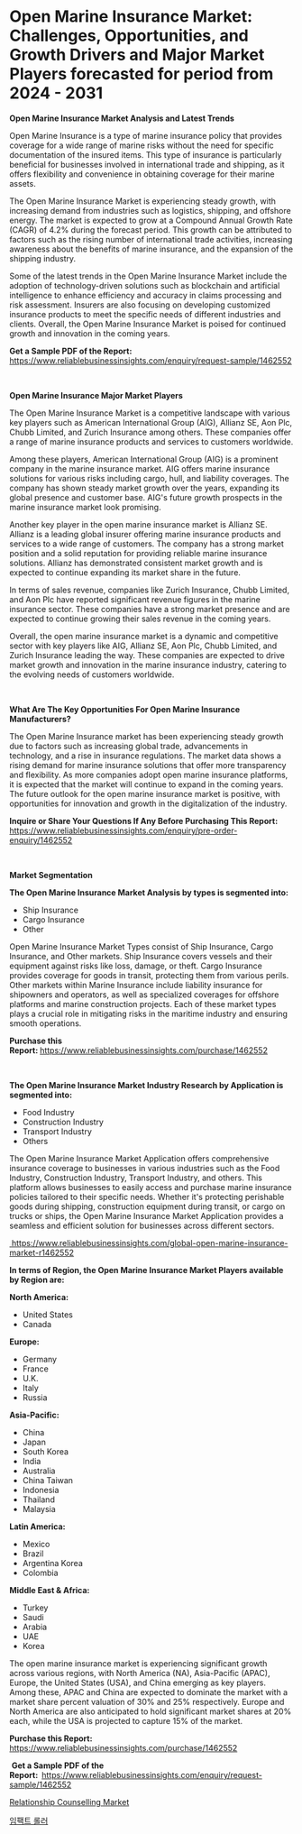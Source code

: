 <p><h1>Open Marine Insurance Market: Challenges, Opportunities, and Growth Drivers and Major Market Players forecasted for period from 2024 - 2031</h1></p><p><strong>Open Marine Insurance Market Analysis and Latest Trends</strong></p>
<p><p>Open Marine Insurance is a type of marine insurance policy that provides coverage for a wide range of marine risks without the need for specific documentation of the insured items. This type of insurance is particularly beneficial for businesses involved in international trade and shipping, as it offers flexibility and convenience in obtaining coverage for their marine assets.</p><p>The Open Marine Insurance Market is experiencing steady growth, with increasing demand from industries such as logistics, shipping, and offshore energy. The market is expected to grow at a Compound Annual Growth Rate (CAGR) of 4.2% during the forecast period. This growth can be attributed to factors such as the rising number of international trade activities, increasing awareness about the benefits of marine insurance, and the expansion of the shipping industry.</p><p>Some of the latest trends in the Open Marine Insurance Market include the adoption of technology-driven solutions such as blockchain and artificial intelligence to enhance efficiency and accuracy in claims processing and risk assessment. Insurers are also focusing on developing customized insurance products to meet the specific needs of different industries and clients. Overall, the Open Marine Insurance Market is poised for continued growth and innovation in the coming years.</p></p>
<p><strong>Get a Sample PDF of the Report:&nbsp;</strong> <a href="https://www.reliablebusinessinsights.com/enquiry/request-sample/1462552">https://www.reliablebusinessinsights.com/enquiry/request-sample/1462552</a></p>
<p>&nbsp;</p>
<p><strong>Open Marine Insurance Major Market Players</strong></p>
<p><p>The Open Marine Insurance Market is a competitive landscape with various key players such as American International Group (AIG), Allianz SE, Aon Plc, Chubb Limited, and Zurich Insurance among others. These companies offer a range of marine insurance products and services to customers worldwide.</p><p>Among these players, American International Group (AIG) is a prominent company in the marine insurance market. AIG offers marine insurance solutions for various risks including cargo, hull, and liability coverages. The company has shown steady market growth over the years, expanding its global presence and customer base. AIG's future growth prospects in the marine insurance market look promising.</p><p>Another key player in the open marine insurance market is Allianz SE. Allianz is a leading global insurer offering marine insurance products and services to a wide range of customers. The company has a strong market position and a solid reputation for providing reliable marine insurance solutions. Allianz has demonstrated consistent market growth and is expected to continue expanding its market share in the future.</p><p>In terms of sales revenue, companies like Zurich Insurance, Chubb Limited, and Aon Plc have reported significant revenue figures in the marine insurance sector. These companies have a strong market presence and are expected to continue growing their sales revenue in the coming years.</p><p>Overall, the open marine insurance market is a dynamic and competitive sector with key players like AIG, Allianz SE, Aon Plc, Chubb Limited, and Zurich Insurance leading the way. These companies are expected to drive market growth and innovation in the marine insurance industry, catering to the evolving needs of customers worldwide.</p></p>
<p>&nbsp;</p>
<p><strong>What Are The Key Opportunities For Open Marine Insurance Manufacturers?</strong></p>
<p><p>The Open Marine Insurance market has been experiencing steady growth due to factors such as increasing global trade, advancements in technology, and a rise in insurance regulations. The market data shows a rising demand for marine insurance solutions that offer more transparency and flexibility. As more companies adopt open marine insurance platforms, it is expected that the market will continue to expand in the coming years. The future outlook for the open marine insurance market is positive, with opportunities for innovation and growth in the digitalization of the industry.</p></p>
<p><strong>Inquire or Share Your Questions If Any Before Purchasing This Report:</strong> <a href="https://www.reliablebusinessinsights.com/enquiry/pre-order-enquiry/1462552">https://www.reliablebusinessinsights.com/enquiry/pre-order-enquiry/1462552</a></p>
<p>&nbsp;</p>
<p><strong>Market Segmentation</strong></p>
<p><strong>The Open Marine Insurance Market Analysis by types is segmented into:</strong></p>
<p><ul><li>Ship Insurance</li><li>Cargo Insurance</li><li>Other</li></ul></p>
<p><p>Open Marine Insurance Market Types consist of Ship Insurance, Cargo Insurance, and Other markets. Ship Insurance covers vessels and their equipment against risks like loss, damage, or theft. Cargo Insurance provides coverage for goods in transit, protecting them from various perils. Other markets within Marine Insurance include liability insurance for shipowners and operators, as well as specialized coverages for offshore platforms and marine construction projects. Each of these market types plays a crucial role in mitigating risks in the maritime industry and ensuring smooth operations.</p></p>
<p><strong>Purchase this Report:&nbsp;</strong><a href="https://www.reliablebusinessinsights.com/purchase/1462552">https://www.reliablebusinessinsights.com/purchase/1462552</a></p>
<p>&nbsp;</p>
<p><strong>The Open Marine Insurance Market Industry Research by Application is segmented into:</strong></p>
<p><ul><li>Food Industry</li><li>Construction Industry</li><li>Transport Industry</li><li>Others</li></ul></p>
<p><p>The Open Marine Insurance Market Application offers comprehensive insurance coverage to businesses in various industries such as the Food Industry, Construction Industry, Transport Industry, and others. This platform allows businesses to easily access and purchase marine insurance policies tailored to their specific needs. Whether it's protecting perishable goods during shipping, construction equipment during transit, or cargo on trucks or ships, the Open Marine Insurance Market Application provides a seamless and efficient solution for businesses across different sectors.</p></p>
<p><a href="https://www.reliablebusinessinsights.com/global-open-marine-insurance-market-r1462552">&nbsp;https://www.reliablebusinessinsights.com/global-open-marine-insurance-market-r1462552</a></p>
<p><strong>In terms of Region, the Open Marine Insurance Market Players available by Region are:</strong></p>
<p>
    <p> <strong> North America: </strong>
        <ul>
            <li>United States</li>
            <li>Canada</li>
        </ul>
        </p> 
    <p> <strong> Europe: </strong>
        <ul>
            <li>Germany</li>
            <li>France</li>
            <li>U.K.</li>
            <li>Italy</li>
            <li>Russia</li>
        </ul>
        </p> 
    <p> <strong> Asia-Pacific: </strong>
        <ul>
            <li>China</li>
            <li>Japan</li>
            <li>South Korea</li>
            <li>India</li>
            <li>Australia</li>
            <li>China Taiwan</li>
            <li>Indonesia</li>
            <li>Thailand</li>
            <li>Malaysia</li>
        </ul>
        </p> 
    <p> <strong> Latin America: </strong>
        <ul>
            <li>Mexico</li>
            <li>Brazil</li>
            <li>Argentina Korea</li>
            <li>Colombia</li>
        </ul>
        </p> 
    <p> <strong> Middle East & Africa: </strong>
        <ul>
            <li>Turkey</li>
            <li>Saudi</li>
            <li>Arabia</li>
            <li>UAE</li>
            <li>Korea</li>
        </ul>
    </p>
    </p>
<p><p>The open marine insurance market is experiencing significant growth across various regions, with North America (NA), Asia-Pacific (APAC), Europe, the United States (USA), and China emerging as key players. Among these, APAC and China are expected to dominate the market with a market share percent valuation of 30% and 25% respectively. Europe and North America are also anticipated to hold significant market shares at 20% each, while the USA is projected to capture 15% of the market.</p></p>
<p><strong>Purchase this Report: </strong><a href="https://www.reliablebusinessinsights.com/purchase/1462552">https://www.reliablebusinessinsights.com/purchase/1462552</a></p>
<p>&nbsp;<strong>Get a Sample PDF of the Report:&nbsp;&nbsp;</strong><a href="https://www.reliablebusinessinsights.com/enquiry/request-sample/1462552">https://www.reliablebusinessinsights.com/enquiry/request-sample/1462552</a></p>
<p><strong></strong></p>
<p><p><a href="https://github.com/hlspriggs/Market-Research-Report-List-1/blob/main/relationship-counselling-market.md">Relationship Counselling Market</a></p><p><a href="https://github.com/laholand/Market-Research-Report-List-5/blob/main/249684257970.md">임팩트 롤러</a></p></p>
